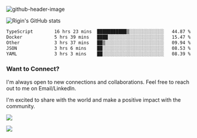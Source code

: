 
![github-header-image](https://github.com/riginoommen/riginoommen/assets/3840244/889cae65-df55-4cda-86cc-bf21bf1f2e96)

![Rigin's GitHub stats](https://github-readme-stats.vercel.app/api?username=riginoommen\&show_icons=true\&show=reviews,discussions_started,discussions_answered,prs_merged,prs_merged_percentage)


<!--START_SECTION:waka-->

```txt
TypeScript        16 hrs 23 mins  ███████████▒░░░░░░░░░░░░░   44.87 %
Docker            5 hrs 39 mins   ████░░░░░░░░░░░░░░░░░░░░░   15.47 %
Other             3 hrs 37 mins   ██▒░░░░░░░░░░░░░░░░░░░░░░   09.94 %
JSON              3 hrs 6 mins    ██░░░░░░░░░░░░░░░░░░░░░░░   08.53 %
YAML              3 hrs 3 mins    ██░░░░░░░░░░░░░░░░░░░░░░░   08.39 %
```

<!--END_SECTION:waka-->

### Want to Connect?

I'm always open to new connections and collaborations. Feel free to reach out to me on Email/LinkedIn.

I'm excited to share with the world and make a positive impact with the community.

![](https://komarev.com/ghpvc/?username=riginoommen)

![](https://hit.yhype.me/github/profile?user_id=3840244)

